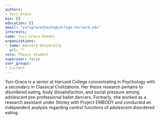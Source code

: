```yaml
---
authors:
- Yuri-Grace
bio: []
education: []
email: "yurigraceohashi@college.harvard.edu"
interests:
name: Yuri-Grace Ohashi
organizations:
- name: Harvard University
  url: ""
role: Thesis Student
superuser: false
user_groups:
- Current
---
```


Yuri-Grace is a senior at Harvard College concentrating in Psychology with a secondary in Classical Civilizations. Her thesis research pertains to disordered eating, body dissatisfaction, and social pressure among adolescent pre-professional ballet dancers. Formerly, she worked as a research assistant under Shirley with Project EMBODY and conducted an independent analysis regarding control functions of adolescent disordered eating.
